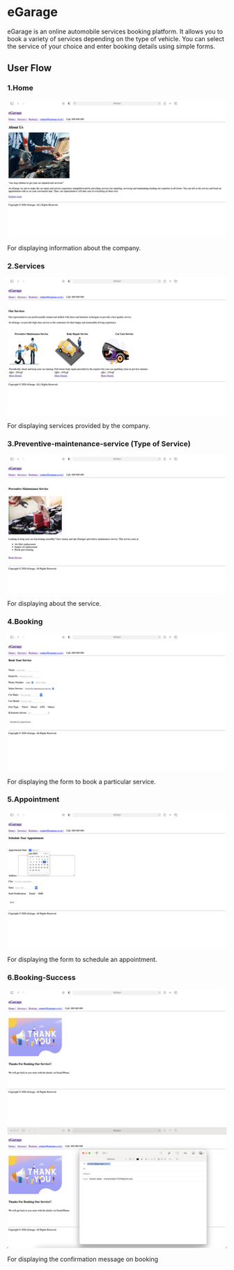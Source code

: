 # eGarage 

eGarage is an online automobile services booking platform. It allows you to book a variety of services depending on the type of vehicle. 
You can select the service of your choice and enter booking details using simple forms.

## User Flow

### 1.Home 

![Screenshot 1](Screenshots/Home.png)

For displaying information about the company.

### 2.Services

![Screenshot 1](Screenshots/Services.png)

For displaying services provided by the company.

### 3.Preventive-maintenance-service (Type of Service)

![Screenshot 1](Screenshots/TypeOfService.png)

For displaying about the service.

### 4.Booking

![Screenshot 1](Screenshots/Booking.png)

For displaying the form to book a particular service.

### 5.Appointment

![Screenshot 1](Screenshots/Scheduling.png)

For displaying the form to schedule an appointment.

### 6.Booking-Success

![Screenshot 1](Screenshots/Confirmation.png)  ![Screenshot 1](Screenshots/Email.png)

For displaying the confirmation message on booking
